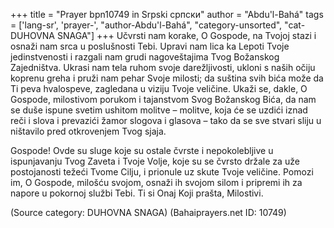 +++
title = "Prayer bpn10749 in Srpski српски"
author = "Abdu'l-Bahá"
tags = ['lang-sr', 'prayer-', "author-Abdu'l-Bahá", "category-unsorted", "cat-DUHOVNA SNAGA"]
+++
Učvrsti nam korake, O Gospode, na Tvojoj stazi i osnaži nam srca u poslušnosti Tebi. Upravi nam lica ka Lepoti Tvoje jedinstvenosti i razgali nam grudi nagoveštajima Tvog Božanskog Zajedništva. Ukrasi nam tela ruhom svoje darežljivosti, ukloni s naših očiju koprenu greha i pruži nam pehar Svoje milosti; da suština svih bića može da Ti peva hvalospeve, zagledana u viziju Tvoje veličine. Ukaži se, dakle, O Gospode, milostivom porukom i tajanstvom Svog Božanskog Bića, da nam se duše ispune svetim ushitom molitve – molitve, koja će se uzdići iznad reči i slova i prevazići žamor slogova i glasova – tako da se sve stvari sliju u ništavilo pred otkrovenjem Tvog sjaja.

Gospode! Ovde su sluge koje su ostale čvrste i nepokolebljive u ispunjavanju Tvog Zaveta i Tvoje Volje, koje su se čvrsto držale za uže postojanosti težeći Tvome Cilju, i prionule uz skute Tvoje veličine. Pomozi im, O Gospode, milošću svojom, osnaži ih svojom silom i pripremi ih za napore u pokornoj službi Tebi.
Ti si Onaj Koji prašta, Milostivi.

(Source category: DUHOVNA SNAGA)
(Bahaiprayers.net ID: 10749)
